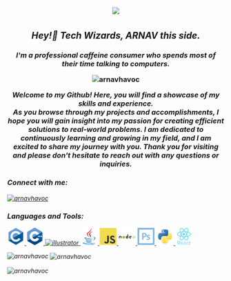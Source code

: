 <h1 align="center">
 <img src="https://gcdnb.pbrd.co/images/Mcb4Ibk2QhLA.png?o=1" />
</h1>
<h2 align="center" ><i>Hey!👋 Tech Wizards, ARNAV this side.</i></h2>
<h3 align="center"><i>I'm a professional caffeine consumer who spends most of their time talking to computers.</small></i>
<!--<img align="right" alt="Coding" width="400" src="https://media.tenor.com/rePDfDWO3XoAAAAd/hacking.gif">--> 
<p align="centre"> <img src="https://komarev.com/ghpvc/?username=arnavhavoc&label=Profile%20views&color=0e75b6&style=flat" alt="arnavhavoc" /> </p>

<!--<p align="left"> <a href="https://github.com/ryo-ma/github-profile-trophy"><img src="https://github-profile-trophy.vercel.app/?username=arnavhavoc" alt="arnavhavoc" /></a> </p>-->
<p style="text-align:center"><i>
<centre>Welcome to my Github! Here, you will find a showcase of my skills and experience.<br>As you browse through my projects and accomplishments, I hope you will gain insight into my passion for creating efficient solutions to real-world problems. I am dedicated to continuously learning and growing in my field, and I am excited to share my journey with you. Thank you for visiting and please don't hesitate to reach out with any questions or inquiries.</centre>
 <p>

<h3 align="left">Connect with me:</h3>
<p align="left">
<a href="https://linkedin.com/in/arnavhavoc" target="blank"><img align="center" src="https://raw.githubusercontent.com/rahuldkjain/github-profile-readme-generator/master/src/images/icons/Social/linked-in-alt.svg" alt="arnavhavoc" height="30" width="40" /></a>
</p>

<h3 align="left">Languages and Tools:</h3>
<p align="left"> <a href="https://www.cprogramming.com/" target="_blank" rel="noreferrer"> <img src="https://raw.githubusercontent.com/devicons/devicon/master/icons/c/c-original.svg" alt="c" width="40" height="40"/> </a> <a href="https://www.w3schools.com/cpp/" target="_blank" rel="noreferrer"> <img src="https://raw.githubusercontent.com/devicons/devicon/master/icons/cplusplus/cplusplus-original.svg" alt="cplusplus" width="40" height="40"/> </a> <a href="https://www.adobe.com/in/products/illustrator.html" target="_blank" rel="noreferrer"> <img src="https://www.vectorlogo.zone/logos/adobe_illustrator/adobe_illustrator-icon.svg" alt="illustrator" width="40" height="40"/> </a> <a href="https://www.java.com" target="_blank" rel="noreferrer"> <img src="https://raw.githubusercontent.com/devicons/devicon/master/icons/java/java-original.svg" alt="java" width="40" height="40"/> </a> <a href="https://developer.mozilla.org/en-US/docs/Web/JavaScript" target="_blank" rel="noreferrer"> <img src="https://raw.githubusercontent.com/devicons/devicon/master/icons/javascript/javascript-original.svg" alt="javascript" width="40" height="40"/> </a> <a href="https://nodejs.org" target="_blank" rel="noreferrer"> <img src="https://raw.githubusercontent.com/devicons/devicon/master/icons/nodejs/nodejs-original-wordmark.svg" alt="nodejs" width="40" height="40"/> </a> <a href="https://www.photoshop.com/en" target="_blank" rel="noreferrer"> <img src="https://raw.githubusercontent.com/devicons/devicon/master/icons/photoshop/photoshop-line.svg" alt="photoshop" width="40" height="40"/> </a> <a href="https://www.python.org" target="_blank" rel="noreferrer"> <img src="https://raw.githubusercontent.com/devicons/devicon/master/icons/python/python-original.svg" alt="python" width="40" height="40"/> </a> <a href="https://reactjs.org/" target="_blank" rel="noreferrer"> <img src="https://raw.githubusercontent.com/devicons/devicon/master/icons/react/react-original-wordmark.svg" alt="react" width="40" height="40"/> </a> </p>

<p><img align="left" src="https://github-readme-stats.vercel.app/api/top-langs?username=arnavhavoc&show_icons=true&locale=en&layout=compact" alt="arnavhavoc" /></p>

<p>&nbsp;<img align="center" src="https://github-readme-stats.vercel.app/api?username=arnavhavoc&show_icons=true&locale=en" alt="arnavhavoc" /></p>

<p><img align="center" src="https://github-readme-streak-stats.herokuapp.com/?user=arnavhavoc&" alt="arnavhavoc" /></p>
